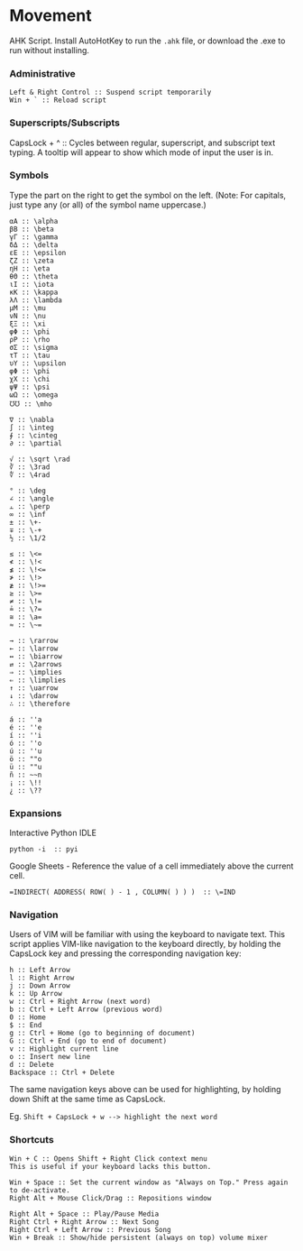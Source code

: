 # Movement
AHK Script. Install AutoHotKey to run the `.ahk` file, or download the .exe to run without installing.

### Administrative
~~~
Left & Right Control :: Suspend script temporarily
Win + ` :: Reload script
~~~

### Superscripts/Subscripts

CapsLock + ^ :: Cycles between regular, superscript, and subscript text typing.
A tooltip will appear to show which mode of input the user is in.

### Symbols

Type the part on the right to get the symbol on the left. 
(Note: For capitals, just type any (or all) of the symbol name uppercase.)
~~~
αΑ :: \alpha
βΒ :: \beta
γΓ :: \gamma
δΔ :: \delta
εΕ :: \epsilon
ζΖ :: \zeta
ηΗ :: \eta
θΘ :: \theta
ιΙ :: \iota
κΚ :: \kappa
λΛ :: \lambda
μΜ :: \mu
νΝ :: \nu
ξΞ :: \xi
φΦ :: \phi
ρΡ :: \rho 
σΣ :: \sigma
τΤ :: \tau
υΥ :: \upsilon
φΦ :: \phi
χΧ :: \chi
ψΨ :: \psi
ωΩ :: \omega
℧℧ :: \mho

∇ :: \nabla
∫ :: \integ
∮ :: \cinteg
∂ :: \partial

√ :: \sqrt \rad
∛ :: \3rad
∜ :: \4rad

° :: \deg
∠ :: \angle
⫠ :: \perp
∞ :: \inf
± :: \+-
∓ :: \-+
½ :: \1/2

≤ :: \<=
≮ :: \!<
≰ :: \!<=
≯ :: \!>
≱ :: \!>=
≥ :: \>=
≠ :: \!=
≟ :: \?=
≅ :: \a=
≈ :: \~=

→ :: \rarrow
← :: \larrow
↔ :: \biarrow
⇄ :: \2arrows
⇒ :: \implies
⇐ :: \limplies
↑ :: \uarrow
↓ :: \darrow
∴ :: \therefore

á :: ''a
é :: ''e
í :: ''i
ó :: ''o
ú :: ''u
ö :: ""o
ü :: ""u
ñ :: ~~n
¡ :: \!!
¿ :: \??

~~~

### Expansions

Interactive Python IDLE

```python -i  :: pyi```

Google Sheets - Reference the value of a cell immediately above the current cell.

```=INDIRECT( ADDRESS( ROW( ) - 1 , COLUMN( ) ) )  :: \=IND```

### Navigation

Users of VIM will be familiar with using the keyboard to navigate text. 
This script applies VIM-like navigation to the keyboard directly, by holding the CapsLock key and pressing the corresponding navigation key:

~~~
h :: Left Arrow
l :: Right Arrow
j :: Down Arrow
k :: Up Arrow
w :: Ctrl + Right Arrow (next word)
b :: Ctrl + Left Arrow (previous word)
0 :: Home
$ :: End
g :: Ctrl + Home (go to beginning of document)
G :: Ctrl + End (go to end of document)
v :: Highlight current line
o :: Insert new line
d :: Delete
Backspace :: Ctrl + Delete
~~~

The same navigation keys above can be used for highlighting, by holding down Shift at the same time as CapsLock.

Eg. `Shift + CapsLock + w --> highlight the next word`

### Shortcuts

~~~
Win + C :: Opens Shift + Right Click context menu
This is useful if your keyboard lacks this button.

Win + Space :: Set the current window as "Always on Top." Press again to de-activate.
Right Alt + Mouse Click/Drag :: Repositions window

Right Alt + Space :: Play/Pause Media
Right Ctrl + Right Arrow :: Next Song
Right Ctrl + Left Arrow :: Previous Song
Win + Break :: Show/hide persistent (always on top) volume mixer
~~~
